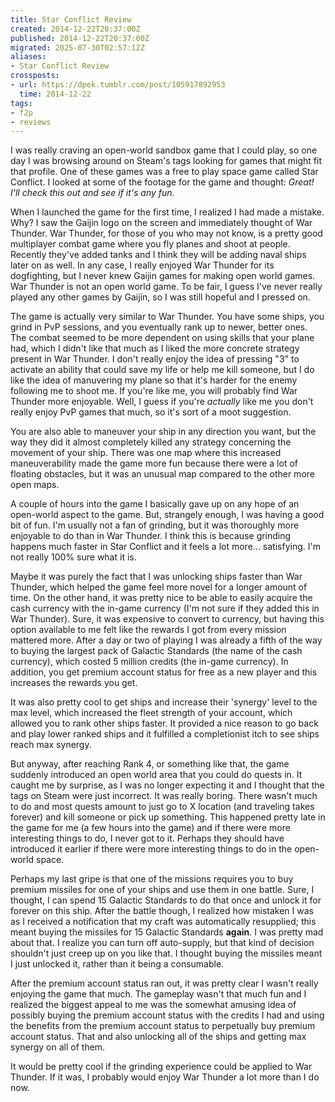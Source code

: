 ```yaml
---
title: Star Conflict Review
created: 2014-12-22T20:37:00Z
published: 2014-12-22T20:37:00Z
migrated: 2025-07-30T02:57:12Z
aliases:
- Star Conflict Review
crossposts:
- url: https://dpek.tumblr.com/post/105917892953
  time: 2014-12-22
tags:
- f2p
- reviews
---
```


I was really craving an open-world sandbox game that I could play, so one day I was browsing around on Steam's tags looking for games that might fit that profile. One of these games was a free to play space game called Star Conflict. I looked at some of the footage for the game and thought: *Great! I'll check this out and see if it's any fun.*

When I launched the game for the first time, I realized I had made a mistake. Why? I saw the Gaijin logo on the screen and immediately thought of War Thunder. War Thunder, for those of you who may not know, is a pretty good multiplayer combat game where you fly planes and shoot at people. Recently they've added tanks and I think they will be adding naval ships later on as well. In any case, I really enjoyed War Thunder for its dogfighting, but I never knew Gaijin games for making open world games. War Thunder is not an open world game. To be fair, I guess I've never really played any other games by Gaijin, so I was still hopeful and I pressed on.

The game is actually very similar to War Thunder. You have some ships, you grind in PvP sessions, and you eventually rank up to newer, better ones. The combat seemed to be more dependent on using skills that your plane had, which I didn't like that much as I liked the more concrete strategy present in War Thunder. I don't really enjoy the idea of pressing "3" to activate an ability that could save my life or help me kill someone, but I do like the idea of manuvering my plane so that it's harder for the enemy following me to shoot me. If you're like me, you will probably find War Thunder more enjoyable. Well, I guess if you're *actually* like me you don't really enjoy PvP games that much, so it's sort of a moot suggestion.

You are also able to maneuver your ship in any direction you want, but the way they did it almost completely killed any strategy concerning the movement of your ship. There was one map where this increased maneuverability made the game more fun because there were a lot of floating obstacles, but it was an unusual map compared to the other more open maps.

A couple of hours into the game I basically gave up on any hope of an open-world aspect to the game. But, strangely enough, I was having a good bit of fun. I'm usually not a fan of grinding, but it was thoroughly more enjoyable to do than in War Thunder. I think this is because grinding happens much faster in Star Conflict and it feels a lot more... satisfying. I'm not really 100% sure what it is.

Maybe it was purely the fact that I was unlocking ships faster than War Thunder, which helped the game feel more novel for a longer amount of time. On the other hand, it was pretty nice to be able to easily acquire the cash currency with the in-game currency (I'm not sure if they added this in War Thunder). Sure, it was expensive to convert to currency, but having this option available to me felt like the rewards I got from every mission mattered more. After a day or two of playing I was already a fifth of the way to buying the largest pack of Galactic Standards (the name of the cash currency), which costed 5 million credits (the in-game currency). In addition, you get premium account status for free as a new player and this increases the rewards you get.

It was also pretty cool to get ships and increase their 'synergy' level to the max level, which increased the fleet strength of your account, which allowed you to rank other ships faster. It provided a nice reason to go back and play lower ranked ships and it fulfilled a completionist itch to see ships reach max synergy.

But anyway, after reaching Rank 4, or something like that, the game suddenly introduced an open world area that you could do quests in. It caught me by surprise, as I was no longer expecting it and I thought that the tags on Steam were just incorrect. It was really boring. There wasn't much to do and most quests amount to just go to X location (and traveling takes forever) and kill someone or pick up something. This happened pretty late in the game for me (a few hours into the game) and if there were more interesting things to do, I never got to it. Perhaps they should have introduced it earlier if there were more interesting things to do in the open-world space.

Perhaps my last gripe is that one of the missions requires you to buy premium missiles for one of your ships and use them in one battle. Sure, I thought, I can spend 15 Galactic Standards to do that once and unlock it for forever on this ship. After the battle though, I realized how mistaken I was as I received a notification that my craft was automatically resupplied; this meant buying the missiles for 15 Galactic Standards **again**. I was pretty mad about that. I realize you can turn off auto-supply, but that kind of decision shouldn't just creep up on you like that. I thought buying the missiles meant I just unlocked it, rather than it being a consumable.

After the premium account status ran out, it was pretty clear I wasn't really enjoying the game that much. The gameplay wasn't that much fun and I realized the biggest appeal to me was the somewhat amusing idea of possibly buying the premium account status with the credits I had and using the benefits from the premium account status to perpetually buy premium account status. That and also unlocking all of the ships and getting max synergy on all of them.

It would be pretty cool if the grinding experience could be applied to War Thunder. If it was, I probably would enjoy War Thunder a lot more than I do now.
